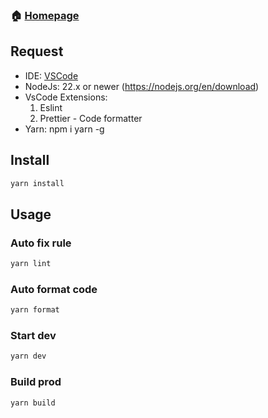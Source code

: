 ### 🏠 [Homepage](https://cv.tđ.vn)

## Request

-   IDE: [VSCode](https://code.visualstudio.com/download)
-   NodeJs: 22.x or newer (https://nodejs.org/en/download)
-   VsCode Extensions:
    1. Eslint
    2. Prettier - Code formatter
-   Yarn: npm i yarn -g

## Install

```sh
yarn install
```

## Usage

### Auto fix rule

```sh
yarn lint
```

### Auto format code

```sh
yarn format
```

### Start dev

```sh
yarn dev
```

### Build prod

```sh
yarn build
```
